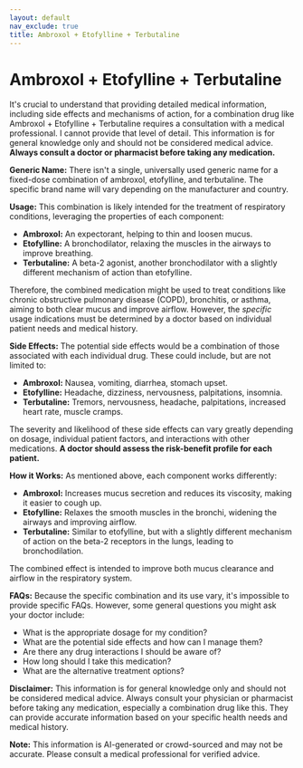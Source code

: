 ```yaml
---
layout: default
nav_exclude: true
title: Ambroxol + Etofylline + Terbutaline
---
```


# Ambroxol + Etofylline + Terbutaline

It's crucial to understand that providing detailed medical information, including side effects and mechanisms of action, for a combination drug like Ambroxol + Etofylline + Terbutaline requires a consultation with a medical professional.  I cannot provide that level of detail. This information is for general knowledge only and should not be considered medical advice.  **Always consult a doctor or pharmacist before taking any medication.**

**Generic Name:**  There isn't a single, universally used generic name for a fixed-dose combination of ambroxol, etofylline, and terbutaline.  The specific brand name will vary depending on the manufacturer and country.

**Usage:**  This combination is likely intended for the treatment of respiratory conditions, leveraging the properties of each component:

* **Ambroxol:** An expectorant, helping to thin and loosen mucus.
* **Etofylline:** A bronchodilator, relaxing the muscles in the airways to improve breathing.
* **Terbutaline:**  A beta-2 agonist, another bronchodilator with a slightly different mechanism of action than etofylline.

Therefore, the combined medication might be used to treat conditions like chronic obstructive pulmonary disease (COPD), bronchitis, or asthma, aiming to both clear mucus and improve airflow.  However, the *specific* usage indications must be determined by a doctor based on individual patient needs and medical history.

**Side Effects:**  The potential side effects would be a combination of those associated with each individual drug.  These could include, but are not limited to:

* **Ambroxol:** Nausea, vomiting, diarrhea, stomach upset.
* **Etofylline:** Headache, dizziness, nervousness, palpitations, insomnia.
* **Terbutaline:** Tremors, nervousness, headache, palpitations, increased heart rate, muscle cramps.

The severity and likelihood of these side effects can vary greatly depending on dosage, individual patient factors, and interactions with other medications.  **A doctor should assess the risk-benefit profile for each patient.**

**How it Works:** As mentioned above, each component works differently:

* **Ambroxol:** Increases mucus secretion and reduces its viscosity, making it easier to cough up.
* **Etofylline:** Relaxes the smooth muscles in the bronchi, widening the airways and improving airflow.
* **Terbutaline:**  Similar to etofylline, but with a slightly different mechanism of action on the beta-2 receptors in the lungs, leading to bronchodilation.

The combined effect is intended to improve both mucus clearance and airflow in the respiratory system.

**FAQs:**  Because the specific combination and its use vary, it's impossible to provide specific FAQs.  However, some general questions you might ask your doctor include:

* What is the appropriate dosage for my condition?
* What are the potential side effects and how can I manage them?
* Are there any drug interactions I should be aware of?
* How long should I take this medication?
* What are the alternative treatment options?


**Disclaimer:** This information is for general knowledge only and should not be considered medical advice.  Always consult your physician or pharmacist before taking any medication, especially a combination drug like this.  They can provide accurate information based on your specific health needs and medical history.


**Note:** This information is AI-generated or crowd-sourced and may not be accurate. Please consult a medical professional for verified advice.